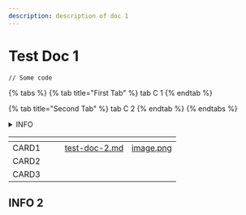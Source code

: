 ```yaml
---
description: description of doc 1
---
```


# Test Doc 1

```
// Some code
```

{% tabs %}
{% tab title="First Tab" %}
tab C 1
{% endtab %}

{% tab title="Second Tab" %}
tab C 2
{% endtab %}
{% endtabs %}

<details>

<summary>INFO</summary>

EXPANDED INFO

</details>

<table data-view="cards"><thead><tr><th></th><th></th><th></th><th data-hidden data-card-target data-type="content-ref"></th><th data-hidden data-card-cover data-type="files"></th></tr></thead><tbody><tr><td>CARD1</td><td></td><td></td><td><a href="test-doc-2.md">test-doc-2.md</a></td><td><a href=".gitbook/assets/image.png">image.png</a></td></tr><tr><td>CARD2</td><td></td><td></td><td></td><td></td></tr><tr><td>CARD3</td><td></td><td></td><td></td><td></td></tr></tbody></table>

## INFO 2
